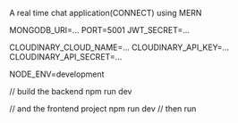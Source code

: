A real time chat application(CONNECT) using MERN

MONGODB_URI=...
PORT=5001
JWT_SECRET=...

CLOUDINARY_CLOUD_NAME=...
CLOUDINARY_API_KEY=...
CLOUDINARY_API_SECRET=...

NODE_ENV=development



// build the backend
npm run dev

// and the frontend project 
npm run dev
 // then run
